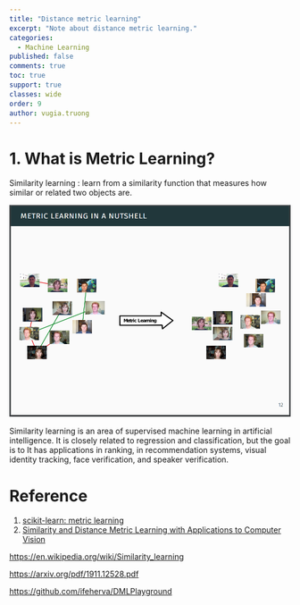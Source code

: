 ```yaml
---
title: "Distance metric learning"
excerpt: "Note about distance metric learning."
categories: 
  - Machine Learning
published: false
comments: true
toc: true
support: true
classes: wide
order: 9
author: vugia.truong
---
```


# 1. What is Metric Learning?

Similarity learning : learn from a similarity function that measures how similar or related two objects are.

![dml 01](/assets/images/2020/dml/dml_01.png)

Similarity learning is an area of supervised machine learning in artificial intelligence. It is closely related to regression and classification, but the goal is to  It has applications in ranking, in recommendation systems, visual identity tracking, face verification, and speaker verification.

# Reference

1. [scikit-learn: metric learning](http://contrib.scikit-learn.org/metric-learn/introduction.html)
2. [Similarity and Distance Metric Learning with Applications to Computer Vision
](http://researchers.lille.inria.fr/abellet/talks/metric_learning_tutorial_ECML_PKDD.pdf)

https://en.wikipedia.org/wiki/Similarity_learning

https://arxiv.org/pdf/1911.12528.pdf

https://github.com/ifeherva/DMLPlayground